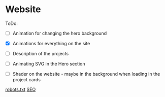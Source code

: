 # Website

ToDo:
-[ ] Animation for changing the hero background
-[x] Animations for everything on the site
-[ ] Description of the projects

-[ ] Animating SVG in the Hero section
-[ ] Shader on the website - maybe in the background when loading in the project cards

[robots.txt](https://github.com/alextim/astro-lib/tree/main/packages/astro-robots-txt#readme)
[SEO](https://github.com/jonasmerlin/astro-seo#readme)
